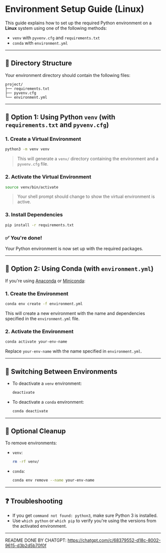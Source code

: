 # Environment Setup Guide (Linux)

This guide explains how to set up the required Python environment on a **Linux** system using one of the following methods:

- `venv` with `pyvenv.cfg` and `requirements.txt`
- `conda` with `environment.yml`

---

## 📁 Directory Structure

Your environment directory should contain the following files:

```
project/
├── requirements.txt
├── pyvenv.cfg
└── environment.yml
```

---

## 🔧 Option 1: Using Python `venv` (with `requirements.txt` and `pyvenv.cfg`)

### 1. Create a Virtual Environment

```bash
python3 -m venv venv
```

> This will generate a `venv/` directory containing the environment and a `pyvenv.cfg` file.

### 2. Activate the Virtual Environment

```bash
source venv/bin/activate
```

> Your shell prompt should change to show the virtual environment is active.

### 3. Install Dependencies

```bash
pip install -r requirements.txt
```

### ✅ You're done!

Your Python environment is now set up with the required packages.

---

## 🧪 Option 2: Using Conda (with `environment.yml`)

If you're using [Anaconda](https://www.anaconda.com/) or [Miniconda](https://docs.conda.io/en/latest/miniconda.html):

### 1. Create the Environment

```bash
conda env create -f environment.yml
```

This will create a new environment with the name and dependencies specified in the `environment.yml` file.

### 2. Activate the Environment

```bash
conda activate your-env-name
```

Replace `your-env-name` with the name specified in `environment.yml`.

---

## 🔁 Switching Between Environments

- To deactivate a `venv` environment:
  ```bash
  deactivate
  ```

- To deactivate a `conda` environment:
  ```bash
  conda deactivate
  ```

---

## 🧹 Optional Cleanup

To remove environments:

- `venv`:
  ```bash
  rm -rf venv/
  ```

- `conda`:
  ```bash
  conda env remove --name your-env-name
  ```

---

## ❓ Troubleshooting

- If you get `command not found: python3`, make sure Python 3 is installed.
- Use `which python` or `which pip` to verify you're using the versions from the activated environment.

---

README DONE BY CHATGPT:
https://chatgpt.com/c/68379552-d18c-8002-9615-d3b2d5b70f0f 
